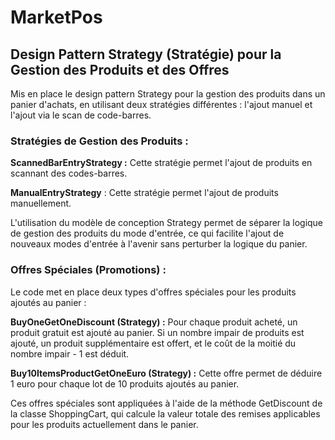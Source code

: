 # MarketPos

<h2>Design Pattern Strategy (Stratégie) pour la Gestion des Produits et des Offres</h2>

Mis en place le design pattern Strategy pour la gestion des produits dans un panier d'achats, en utilisant deux stratégies différentes : l'ajout manuel et l'ajout via le scan de code-barres.

<h3>Stratégies de Gestion des Produits :</h3>

<b>ScannedBarEntryStrategy :</b> Cette stratégie permet l'ajout de produits en scannant des codes-barres.

<b>ManualEntryStrategy</b> : Cette stratégie permet l'ajout de produits manuellement.

L'utilisation du modèle de conception Strategy permet de séparer la logique de gestion des produits du mode d'entrée, ce qui facilite l'ajout de nouveaux modes d'entrée à l'avenir sans perturber la logique du panier.

<h3>Offres Spéciales (Promotions) :</h3>

Le code met en place deux types d'offres spéciales pour les produits ajoutés au panier :

<b>BuyOneGetOneDiscount (Strategy) :</b> Pour chaque produit acheté, un produit gratuit est ajouté au panier. Si un nombre impair de produits est ajouté, un produit supplémentaire est offert, et le coût de la moitié du nombre impair - 1 est déduit.

<b>Buy10ItemsProductGetOneEuro (Strategy) :</b> Cette offre permet de déduire 1 euro pour chaque lot de 10 produits ajoutés au panier.

Ces offres spéciales sont appliquées à l'aide de la méthode GetDiscount de la classe ShoppingCart, qui calcule la valeur totale des remises applicables pour les produits actuellement dans le panier.
